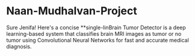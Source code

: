 # Naan-Mudhalvan-Project
Sure Jenifa! Here's a concise **single-linBrain Tumor Detector is a deep learning-based system that classifies brain MRI images as tumor or no tumor using Convolutional Neural Networks for fast and accurate medical diagnosis.
